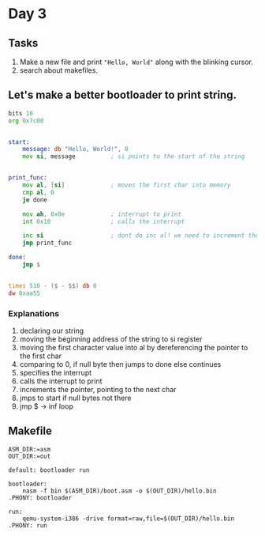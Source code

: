 # Day 3

## Tasks
1. Make a new file and print `"Hello, World"` along with the blinking cursor.
2. search about makefiles.


## Let's make a better bootloader to print string.

``` asm
bits 16
org 0x7c00


start:
	message: db "Hello, World!", 0
	mov si, message 	     ; si points to the start of the string


print_func:
	mov al, [si]		     ; moves the first char into memory
	cmp al, 0
	je done

	mov ah, 0x0e 		     ; interrupt to print
	int 0x10		         ; calls the interrupt

	inc si					 ; dont do inc al! we need to increment the pointer to the string so inc si.
	jmp print_func

done:
	jmp $


times 510 - ($ - $$) db 0
dw 0xaa55

```

### Explanations

1. declaring our string
2. moving the beginning address of the string to si register
3. moving the first character value into al by dereferencing the pointer to the first char
4. comparing to 0, if null byte then jumps to done else continues 
5. specifies the interrupt
6. calls the interrupt to print
7. increments the pointer, pointing to the next char
8. jmps to start if null bytes not there
9. jmp $ -> inf loop    



## Makefile


```
ASM_DIR:=asm
OUT_DIR:=out

default: bootloader run

bootloader:
	nasm -f bin $(ASM_DIR)/boot.asm -o $(OUT_DIR)/hello.bin
.PHONY: bootloader

run:
	qemu-system-i386 -drive format=raw,file=$(OUT_DIR)/hello.bin
.PHONY: run
```
